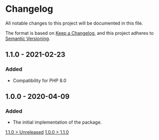 # Changelog
All notable changes to this project will be documented in this file.

The format is based on [Keep a Changelog](https://keepachangelog.com/en/1.0.0/),
and this project adheres to [Semantic Versioning](https://semver.org/spec/v2.0.0.html).

## 1.1.0 - 2021-02-23
### Added
- Compatibility for PHP 8.0

## 1.0.0 - 2020-04-09
### Added
- The initial implementation of the package.

[1.1.0 > Unreleased](https://github.com/grizz-it/storage/compare/1.1.0...HEAD)
[1.0.0 > 1.1.0](https://github.com/grizz-it/storage/compare/1.0.0...1.1.0)
